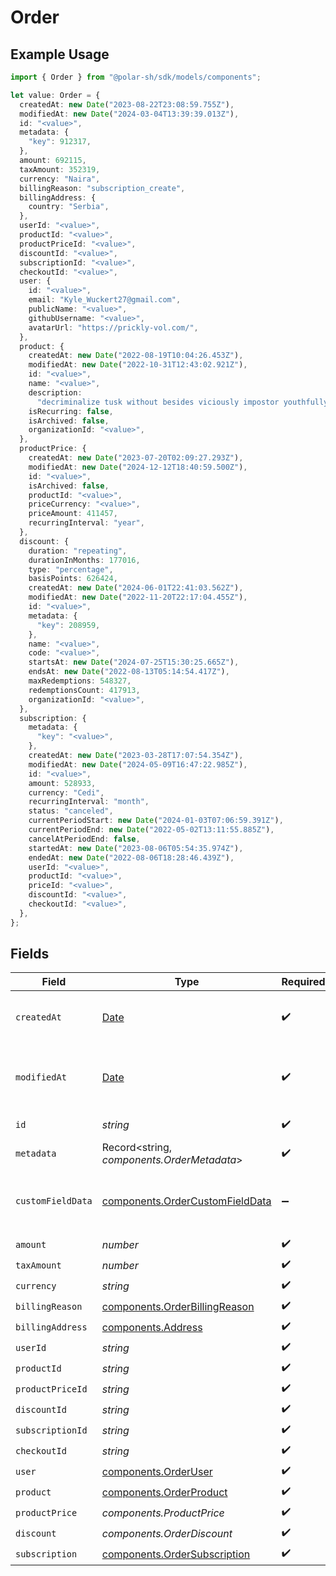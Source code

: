 # Order

## Example Usage

```typescript
import { Order } from "@polar-sh/sdk/models/components";

let value: Order = {
  createdAt: new Date("2023-08-22T23:08:59.755Z"),
  modifiedAt: new Date("2024-03-04T13:39:39.013Z"),
  id: "<value>",
  metadata: {
    "key": 912317,
  },
  amount: 692115,
  taxAmount: 352319,
  currency: "Naira",
  billingReason: "subscription_create",
  billingAddress: {
    country: "Serbia",
  },
  userId: "<value>",
  productId: "<value>",
  productPriceId: "<value>",
  discountId: "<value>",
  subscriptionId: "<value>",
  checkoutId: "<value>",
  user: {
    id: "<value>",
    email: "Kyle_Wuckert27@gmail.com",
    publicName: "<value>",
    githubUsername: "<value>",
    avatarUrl: "https://prickly-vol.com/",
  },
  product: {
    createdAt: new Date("2022-08-19T10:04:26.453Z"),
    modifiedAt: new Date("2022-10-31T12:43:02.921Z"),
    id: "<value>",
    name: "<value>",
    description:
      "decriminalize tusk without besides viciously impostor youthfully implode ick",
    isRecurring: false,
    isArchived: false,
    organizationId: "<value>",
  },
  productPrice: {
    createdAt: new Date("2023-07-20T02:09:27.293Z"),
    modifiedAt: new Date("2024-12-12T18:40:59.500Z"),
    id: "<value>",
    isArchived: false,
    productId: "<value>",
    priceCurrency: "<value>",
    priceAmount: 411457,
    recurringInterval: "year",
  },
  discount: {
    duration: "repeating",
    durationInMonths: 177016,
    type: "percentage",
    basisPoints: 626424,
    createdAt: new Date("2024-06-01T22:41:03.562Z"),
    modifiedAt: new Date("2022-11-20T22:17:04.455Z"),
    id: "<value>",
    metadata: {
      "key": 208959,
    },
    name: "<value>",
    code: "<value>",
    startsAt: new Date("2024-07-25T15:30:25.665Z"),
    endsAt: new Date("2022-08-13T05:14:54.417Z"),
    maxRedemptions: 548327,
    redemptionsCount: 417913,
    organizationId: "<value>",
  },
  subscription: {
    metadata: {
      "key": "<value>",
    },
    createdAt: new Date("2023-03-28T17:07:54.354Z"),
    modifiedAt: new Date("2024-05-09T16:47:22.985Z"),
    id: "<value>",
    amount: 528933,
    currency: "Cedi",
    recurringInterval: "month",
    status: "canceled",
    currentPeriodStart: new Date("2024-01-03T07:06:59.391Z"),
    currentPeriodEnd: new Date("2022-05-02T13:11:55.885Z"),
    cancelAtPeriodEnd: false,
    startedAt: new Date("2023-08-06T05:54:35.974Z"),
    endedAt: new Date("2022-08-06T18:28:46.439Z"),
    userId: "<value>",
    productId: "<value>",
    priceId: "<value>",
    discountId: "<value>",
    checkoutId: "<value>",
  },
};
```

## Fields

| Field                                                                                         | Type                                                                                          | Required                                                                                      | Description                                                                                   |
| --------------------------------------------------------------------------------------------- | --------------------------------------------------------------------------------------------- | --------------------------------------------------------------------------------------------- | --------------------------------------------------------------------------------------------- |
| `createdAt`                                                                                   | [Date](https://developer.mozilla.org/en-US/docs/Web/JavaScript/Reference/Global_Objects/Date) | :heavy_check_mark:                                                                            | Creation timestamp of the object.                                                             |
| `modifiedAt`                                                                                  | [Date](https://developer.mozilla.org/en-US/docs/Web/JavaScript/Reference/Global_Objects/Date) | :heavy_check_mark:                                                                            | Last modification timestamp of the object.                                                    |
| `id`                                                                                          | *string*                                                                                      | :heavy_check_mark:                                                                            | The ID of the object.                                                                         |
| `metadata`                                                                                    | Record<string, *components.OrderMetadata*>                                                    | :heavy_check_mark:                                                                            | N/A                                                                                           |
| `customFieldData`                                                                             | [components.OrderCustomFieldData](../../models/components/ordercustomfielddata.md)            | :heavy_minus_sign:                                                                            | Key-value object storing custom field values.                                                 |
| `amount`                                                                                      | *number*                                                                                      | :heavy_check_mark:                                                                            | N/A                                                                                           |
| `taxAmount`                                                                                   | *number*                                                                                      | :heavy_check_mark:                                                                            | N/A                                                                                           |
| `currency`                                                                                    | *string*                                                                                      | :heavy_check_mark:                                                                            | N/A                                                                                           |
| `billingReason`                                                                               | [components.OrderBillingReason](../../models/components/orderbillingreason.md)                | :heavy_check_mark:                                                                            | N/A                                                                                           |
| `billingAddress`                                                                              | [components.Address](../../models/components/address.md)                                      | :heavy_check_mark:                                                                            | N/A                                                                                           |
| `userId`                                                                                      | *string*                                                                                      | :heavy_check_mark:                                                                            | N/A                                                                                           |
| `productId`                                                                                   | *string*                                                                                      | :heavy_check_mark:                                                                            | N/A                                                                                           |
| `productPriceId`                                                                              | *string*                                                                                      | :heavy_check_mark:                                                                            | N/A                                                                                           |
| `discountId`                                                                                  | *string*                                                                                      | :heavy_check_mark:                                                                            | N/A                                                                                           |
| `subscriptionId`                                                                              | *string*                                                                                      | :heavy_check_mark:                                                                            | N/A                                                                                           |
| `checkoutId`                                                                                  | *string*                                                                                      | :heavy_check_mark:                                                                            | N/A                                                                                           |
| `user`                                                                                        | [components.OrderUser](../../models/components/orderuser.md)                                  | :heavy_check_mark:                                                                            | N/A                                                                                           |
| `product`                                                                                     | [components.OrderProduct](../../models/components/orderproduct.md)                            | :heavy_check_mark:                                                                            | N/A                                                                                           |
| `productPrice`                                                                                | *components.ProductPrice*                                                                     | :heavy_check_mark:                                                                            | N/A                                                                                           |
| `discount`                                                                                    | *components.OrderDiscount*                                                                    | :heavy_check_mark:                                                                            | N/A                                                                                           |
| `subscription`                                                                                | [components.OrderSubscription](../../models/components/ordersubscription.md)                  | :heavy_check_mark:                                                                            | N/A                                                                                           |